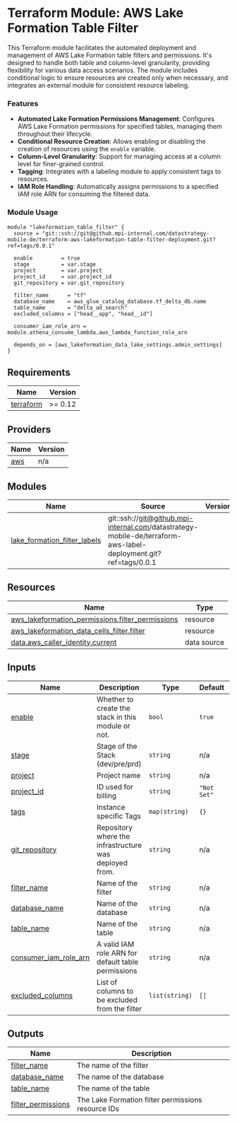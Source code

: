 # Terraform Module: AWS Lake Formation Table Filter

This Terraform module facilitates the automated deployment and management of AWS Lake Formation table filters and permissions. It's designed to handle both table and column-level granularity, providing flexibility for various data access scenarios. The module includes conditional logic to ensure resources are created only when necessary, and integrates an external module for consistent resource labeling.

### Features
- **Automated Lake Formation Permissions Management**: Configures AWS Lake Formation permissions for specified tables, managing them throughout their lifecycle.
- **Conditional Resource Creation**: Allows enabling or disabling the creation of resources using the `enable` variable.
- **Column-Level Granularity**: Support for managing access at a column level for finer-grained control.
- **Tagging**: Integrates with a labeling module to apply consistent tags to resources.
- **IAM Role Handling**: Automatically assigns permissions to a specified IAM role ARN for consuming the filtered data.

### Module Usage

```hcl
module "lakeformation_table_filter" {
  source = "git::ssh://git@github.mpi-internal.com/datastrategy-mobile-de/terraform-aws-lakeformation-table-filter-deployment.git?ref=tags/0.0.1"

  enable         = true
  stage          = var.stage
  project        = var.project
  project_id     = var.project_id
  git_repository = var.git_repository

  filter_name      = "tf"
  database_name    = aws_glue_catalog_database.tf_delta_db.name
  table_name       = "delta_ad_search"
  excluded_columns = ["head__app", "head__id"]

  consumer_iam_role_arn = module.athena_consume_lambda.aws_lambda_function_role_arn

  depends_on = [aws_lakeformation_data_lake_settings.admin_settings]
}
```

<!-- BEGIN_TF_DOCS -->
## Requirements

| Name | Version |
|------|---------|
| <a name="requirement_terraform"></a> [terraform](#requirement\_terraform) | >= 0.12 |

## Providers

| Name | Version |
|------|---------|
| <a name="provider_aws"></a> [aws](#provider\_aws) | n/a |

## Modules

| Name | Source | Version |
|------|--------|---------|
| <a name="module_lake_formation_filter_labels"></a> [lake\_formation\_filter\_labels](#module\_lake\_formation\_filter\_labels) | git::ssh://git@github.mpi-internal.com/datastrategy-mobile-de/terraform-aws-label-deployment.git?ref=tags/0.0.1 |  |

## Resources

| Name | Type |
|------|------|
| [aws_lakeformation_permissions.filter_permissions](https://registry.terraform.io/providers/hashicorp/aws/latest/docs/resources/lakeformation_permissions) | resource |
| [aws_lakeformation_data_cells_filter.filter](https://registry.terraform.io/providers/hashicorp/aws/latest/docs/resources/lakeformation_data_cells_filter) | resource |
| [data.aws_caller_identity.current](https://registry.terraform.io/providers/hashicorp/aws/latest/docs/data-sources/caller_identity) | data source |

## Inputs

| Name | Description | Type | Default | Required |
|------|-------------|------|---------|:--------:|
| <a name="input_enable"></a> [enable](#input\_enable) | Whether to create the stack in this module or not. | `bool` | `true` | no |
| <a name="input_stage"></a> [stage](#input\_stage) | Stage of the Stack (dev/pre/prd) | `string` | n/a | yes |
| <a name="input_project"></a> [project](#input\_project) | Project name | `string` | n/a | yes |
| <a name="input_project_id"></a> [project\_id](#input\_project\_id) | ID used for billing | `string` | `"Not Set"` | no |
| <a name="input_tags"></a> [tags](#input\_tags) | Instance specific Tags | `map(string)` | `{}` | no |
| <a name="input_git_repository"></a> [git\_repository](#input\_git\_repository) | Repository where the infrastructure was deployed from. | `string` | n/a | yes |
| <a name="input_filter_name"></a> [filter\_name](#input\_filter\_name) | Name of the filter | `string` | n/a | yes |
| <a name="input_database_name"></a> [database\_name](#input\_database\_name) | Name of the database | `string` | n/a | yes |
| <a name="input_table_name"></a> [table\_name](#input\_table\_name) | Name of the table | `string` | n/a | yes |
| <a name="input_consumer_iam_role_arn"></a> [consumer\_iam\_role\_arn](#input\_consumer\_iam\_role\_arn) | A valid IAM role ARN for default table permissions | `string` | n/a | yes |
| <a name="input_excluded_columns"></a> [excluded\_columns](#input\_excluded\_columns) | List of columns to be excluded from the filter | `list(string)` | `[]` | no |

## Outputs

| Name | Description |
|------|-------------|
| <a name="output_filter_name"></a> [filter\_name](#output\_filter\_name) | The name of the filter |
| <a name="output_database_name"></a> [database\_name](#output\_database\_name) | The name of the database |
| <a name="output_table_name"></a> [table\_name](#output\_table\_name) | The name of the table |
| <a name="output_filter_permissions"></a> [filter\_permissions](#output\_filter\_permissions) | The Lake Formation filter permissions resource IDs |

<!-- END_TF_DOCS -->
```
